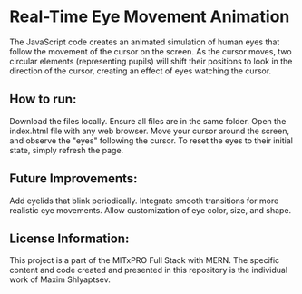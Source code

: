 # Real-Time Eye Movement Animation
The JavaScript code creates an animated simulation of human eyes that follow the movement of the cursor on the screen. As the cursor moves, two circular elements (representing pupils) will shift their positions to look in the direction of the cursor, creating an effect of eyes watching the cursor.

## How to run:
Download the files locally.
Ensure all files are in the same folder.
Open the index.html file with any web browser.
Move your cursor around the screen, and observe the "eyes" following the cursor.
To reset the eyes to their initial state, simply refresh the page.

## Future Improvements:
Add eyelids that blink periodically.
Integrate smooth transitions for more realistic eye movements.
Allow customization of eye color, size, and shape.

## License Information:
This project is a part of the MITxPRO Full Stack with MERN. The specific content and code created and presented in this repository is the individual work of Maxim Shlyaptsev.
